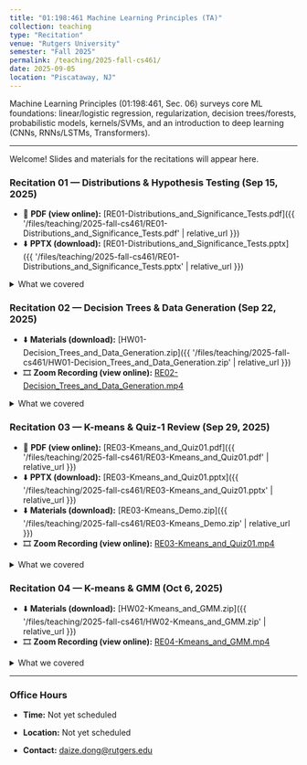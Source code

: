 ```yaml
---
title: "01:198:461 Machine Learning Principles (TA)"
collection: teaching
type: "Recitation"
venue: "Rutgers University"
semester: "Fall 2025"
permalink: /teaching/2025-fall-cs461/
date: 2025-09-05
location: "Piscataway, NJ"
---
```


Machine Learning Principles (01:198:461, Sec. 06) surveys core ML foundations: linear/logistic regression, regularization, decision trees/forests, probabilistic models, kernels/SVMs, and an introduction to deep learning (CNNs, RNNs/LSTMs, Transformers).

---

Welcome! Slides and materials for the recitations will appear here.

### Recitation 01 — Distributions & Hypothesis Testing (Sep 15, 2025)

- 📄 **PDF (view online):** [RE01-Distributions_and_Significance_Tests.pdf]({{ '/files/teaching/2025-fall-cs461/RE01-Distributions_and_Significance_Tests.pdf' | relative_url }})
- ⬇️ **PPTX (download):** [RE01-Distributions_and_Significance_Tests.pptx]({{ '/files/teaching/2025-fall-cs461/RE01-Distributions_and_Significance_Tests.pptx' | relative_url }})

<details markdown="1">
<summary>What we covered</summary>

- Distributions
    - Continuous (Uniform, Gaussian, Student’s *t*, Laplace)
    - Discrete (Bernoulli, Binomial)
- Hypothesis Testing
    - P-values
    - χ² tests

</details>

### Recitation 02 — Decision Trees & Data Generation (Sep 22, 2025)

- ⬇️ **Materials (download):** [HW01-Decision_Trees_and_Data_Generation.zip]({{ '/files/teaching/2025-fall-cs461/HW01-Decision_Trees_and_Data_Generation.zip' | relative_url }})
- 🎞️ **Zoom Recording (view online):** [RE02-Decision_Trees_and_Data_Generation.mp4](https://drive.google.com/file/d/1d5RsILB9OBxPe7G3qG4hJLwTgsM01FRg/view?usp=drive_link)

<details markdown="1">
<summary>What we covered</summary>

- Recursive tree building
    - Use a `Node` class to represent each node in the tree
    - Store necessary information such as column names, threshold, left/right children, parent, and class labels
    - Use a recursive function to split the data based on the best feature at each node
- Synthetic data generation
    - Traversing the tree from a random leaf node up to the root
    - Estimating feature values along the way
    - Handling edge cases, such as when a leaf node has too few samples or there are missing values

</details>

### Recitation 03 — K-means & Quiz-1 Review (Sep 29, 2025)

- 📄 **PDF (view online):** [RE03-Kmeans_and_Quiz01.pdf]({{ '/files/teaching/2025-fall-cs461/RE03-Kmeans_and_Quiz01.pdf' | relative_url }})
- ⬇️ **PPTX (download):** [RE03-Kmeans_and_Quiz01.pptx]({{ '/files/teaching/2025-fall-cs461/RE03-Kmeans_and_Quiz01.pptx' | relative_url }})
- ⬇️ **Materials (download):** [RE03-Kmeans_Demo.zip]({{ '/files/teaching/2025-fall-cs461/RE03-Kmeans_Demo.zip' | relative_url }})
- 🎞️ **Zoom Recording (view online):** [RE03-Kmeans_and_Quiz01.mp4](https://drive.google.com/file/d/1ykSnxMVqnqo6cxaasMY_70yho5z7s0Y8/view?usp=drive_link)

<details markdown="1">
<summary>What we covered</summary>

- K-Means clustering
    - Step-by-step demonstration
    - Code for practice and understanding
- Quiz-1 review
    - Explanations for each question
    - Decision tree demonstration

</details>

### Recitation 04 — K-means & GMM (Oct 6, 2025)

- ⬇️ **Materials (download):** [HW02-Kmeans_and_GMM.zip]({{ '/files/teaching/2025-fall-cs461/HW02-Kmeans_and_GMM.zip' | relative_url }})
- 🎞️ **Zoom Recording (view online):** [RE04-Kmeans_and_GMM.mp4](https://drive.google.com/file/d/1pwsfbehMaRflJpRriSJthrc8dfrBdoTt/view?usp=drive_link)

<details markdown="1">
<summary>What we covered</summary>

- Implementing the K-Means
    - Random and K-Means++ initialization
    - Data assignment step and centroids update step
- Implementing the Gaussian Mixture Models (GMM)
    - Random initialization
    - E-step and M-step in Expectation-Maximization (EM) algorithm

</details>

---

### Office Hours

- **Time:** Not yet scheduled

- **Location:** Not yet scheduled

- **Contact:** daize.dong@rutgers.edu

